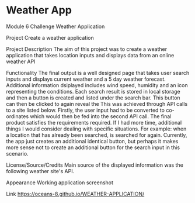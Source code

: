 # Weather App
Module 6 Challenge Weather Application

Project
Create a weather application

Project Description
The aim of this project was to create a weather application that takes location inputs and displays data from an online weather API

Functionality
The final output is a well designed page that takes user search inputs and displays current weather and a 5 day weather forecast. Additional information dsiplayed includes wind speed, humidity and an icon representing the conditions. Each search result is stored in local storage and then a button is created and listed under the search bar. This button can then be clicked to again reveal the This was achieved through API calls to a site listed below. Firstly, the user input had to be converted to co-ordinates which would then be fed into the second API call. The final product satisfies the requirements required. If I had more time, additional things I would consider dealing with specific situations. For example: when a location that has already been searched, is searched for again. Currently, the app just creates an additional identical button, but perhaps it makes more sense not to create an additional button for the search input in this scenario.

License/Source/Credits
Main source of the displayed information was the following weather site's API.

Appearance
Working application screenshot

Link
https://oceans-8.github.io/WEATHER-APPLICATION/
